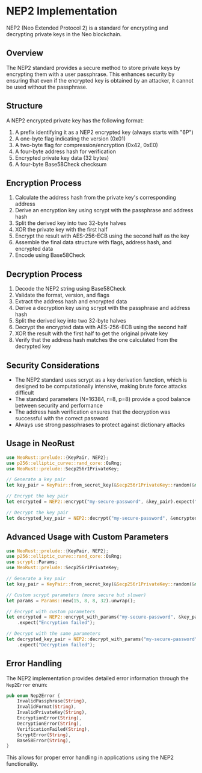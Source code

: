 # NEP2 Implementation

NEP2 (Neo Extended Protocol 2) is a standard for encrypting and decrypting private keys in the Neo blockchain.

## Overview

The NEP2 standard provides a secure method to store private keys by encrypting them with a user passphrase. This enhances security by ensuring that even if the encrypted key is obtained by an attacker, it cannot be used without the passphrase.

## Structure

A NEP2 encrypted private key has the following format:

1. A prefix identifying it as a NEP2 encrypted key (always starts with "6P")
2. A one-byte flag indicating the version (0x01)
3. A two-byte flag for compression/encryption (0x42, 0xE0)
4. A four-byte address hash for verification
5. Encrypted private key data (32 bytes)
6. A four-byte Base58Check checksum

## Encryption Process

1. Calculate the address hash from the private key's corresponding address
2. Derive an encryption key using scrypt with the passphrase and address hash
3. Split the derived key into two 32-byte halves
4. XOR the private key with the first half
5. Encrypt the result with AES-256-ECB using the second half as the key
6. Assemble the final data structure with flags, address hash, and encrypted data
7. Encode using Base58Check

## Decryption Process

1. Decode the NEP2 string using Base58Check
2. Validate the format, version, and flags
3. Extract the address hash and encrypted data
4. Derive a decryption key using scrypt with the passphrase and address hash
5. Split the derived key into two 32-byte halves
6. Decrypt the encrypted data with AES-256-ECB using the second half
7. XOR the result with the first half to get the original private key
8. Verify that the address hash matches the one calculated from the decrypted key

## Security Considerations

- The NEP2 standard uses scrypt as a key derivation function, which is designed to be computationally intensive, making brute force attacks difficult
- The standard parameters (N=16384, r=8, p=8) provide a good balance between security and performance
- The address hash verification ensures that the decryption was successful with the correct password
- Always use strong passphrases to protect against dictionary attacks

## Usage in NeoRust

```rust
use NeoRust::prelude::{KeyPair, NEP2};
use p256::elliptic_curve::rand_core::OsRng;
use NeoRust::prelude::Secp256r1PrivateKey;

// Generate a key pair
let key_pair = KeyPair::from_secret_key(&Secp256r1PrivateKey::random(&mut OsRng));

// Encrypt the key pair
let encrypted = NEP2::encrypt("my-secure-password", &key_pair).expect("Encryption failed");

// Decrypt the key pair
let decrypted_key_pair = NEP2::decrypt("my-secure-password", &encrypted).expect("Decryption failed");
```

## Advanced Usage with Custom Parameters

```rust
use NeoRust::prelude::{KeyPair, NEP2};
use p256::elliptic_curve::rand_core::OsRng;
use scrypt::Params;
use NeoRust::prelude::Secp256r1PrivateKey;

// Generate a key pair
let key_pair = KeyPair::from_secret_key(&Secp256r1PrivateKey::random(&mut OsRng));

// Custom scrypt parameters (more secure but slower)
let params = Params::new(15, 8, 8, 32).unwrap();

// Encrypt with custom parameters
let encrypted = NEP2::encrypt_with_params("my-secure-password", &key_pair, params.clone())
    .expect("Encryption failed");

// Decrypt with the same parameters
let decrypted_key_pair = NEP2::decrypt_with_params("my-secure-password", &encrypted, params)
    .expect("Decryption failed");
```

## Error Handling

The NEP2 implementation provides detailed error information through the `Nep2Error` enum:

```rust
pub enum Nep2Error {
    InvalidPassphrase(String),
    InvalidFormat(String),
    InvalidPrivateKey(String),
    EncryptionError(String),
    DecryptionError(String),
    VerificationFailed(String),
    ScryptError(String),
    Base58Error(String),
}
```

This allows for proper error handling in applications using the NEP2 functionality.